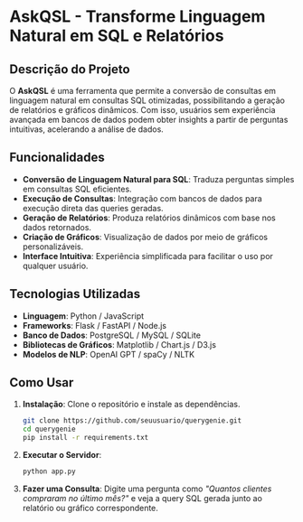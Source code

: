 # AskQSL - Transforme Linguagem Natural em SQL e Relatórios

## Descrição do Projeto

O **AskQSL** é uma ferramenta que permite a conversão de consultas em linguagem natural em consultas SQL otimizadas, possibilitando a geração de relatórios e gráficos dinâmicos. Com isso, usuários sem experiência avançada em bancos de dados podem obter insights a partir de perguntas intuitivas, acelerando a análise de dados.

## Funcionalidades
- **Conversão de Linguagem Natural para SQL**: Traduza perguntas simples em consultas SQL eficientes.
- **Execução de Consultas**: Integração com bancos de dados para execução direta das queries geradas.
- **Geração de Relatórios**: Produza relatórios dinâmicos com base nos dados retornados.
- **Criação de Gráficos**: Visualização de dados por meio de gráficos personalizáveis.
- **Interface Intuitiva**: Experiência simplificada para facilitar o uso por qualquer usuário.

## Tecnologias Utilizadas
- **Linguagem**: Python / JavaScript
- **Frameworks**: Flask / FastAPI / Node.js
- **Banco de Dados**: PostgreSQL / MySQL / SQLite
- **Bibliotecas de Gráficos**: Matplotlib / Chart.js / D3.js
- **Modelos de NLP**: OpenAI GPT / spaCy / NLTK

## Como Usar
1. **Instalação**: Clone o repositório e instale as dependências.
   ```bash
   git clone https://github.com/seuusuario/querygenie.git
   cd querygenie
   pip install -r requirements.txt
   ```
2. **Executar o Servidor**:
   ```bash
   python app.py
   ```
3. **Fazer uma Consulta**: Digite uma pergunta como *"Quantos clientes compraram no último mês?"* e veja a query SQL gerada junto ao relatório ou gráfico correspondente.

